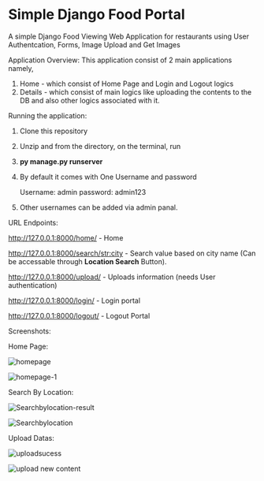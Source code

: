 # Simple Django Food Portal 
 A simple Django Food Viewing Web Application for restaurants using User Authentcation, Forms, Image Upload and Get Images 

Application Overview:
 This application consist of 2 main applications namely,
  1. Home - which consist of Home Page and Login and Logout logics
  2. Details - which consist of main logics like uploading the contents to the DB and also other logics associated with it.

Running the application:
1. Clone this repository
2. Unzip and from the directory, on the terminal, run 

3. **py manage.py runserver**

4. By default it comes with One Username and password 
   
   Username: admin
   password: admin123

5. Other usernames can be added via admin panal.

URL Endpoints:

 http://127.0.0.1:8000/home/ - Home
 
 http://127.0.0.1:8000/search/<str:city> - Search value based on city name (Can be accessable through **Location Search** Button).
 
 http://127.0.0.1:8000/upload/ - Uploads information (needs User authentication)
 
 http://127.0.0.1:8000/login/ - Login portal
 
 http://127.0.0.1:8000/logout/ - Logout Portal


Screenshots:

Home Page:


![homepage](https://user-images.githubusercontent.com/51675975/122640588-ff27fe80-d11d-11eb-89ab-dbc7b88af1c6.png)


![homepage-1](https://user-images.githubusercontent.com/51675975/122640587-fd5e3b00-d11d-11eb-8be1-7b282b48ea74.png)


Search By Location:

![Searchbylocation-result](https://user-images.githubusercontent.com/51675975/122640607-2088ea80-d11e-11eb-9649-c05ff16c23d3.png)


![Searchbylocation](https://user-images.githubusercontent.com/51675975/122640610-21ba1780-d11e-11eb-99ee-878fa052c3c6.png)


Upload Datas:

![uploadsucess](https://user-images.githubusercontent.com/51675975/122640626-38f90500-d11e-11eb-8e88-8c6f8b83c550.png)


![upload new content](https://user-images.githubusercontent.com/51675975/122640629-3ac2c880-d11e-11eb-8a53-1fa505299986.png)

